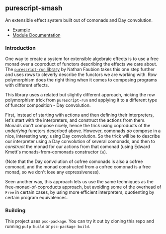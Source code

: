 ## purescript-smash

An extensible effect system built out of comonads and Day convolution.

- [Example](test/Main.purs)
- [Module Documentation](generated-docs/Data/Smash.md)

### Introduction

One way to create a system for extensible algebraic effects is to use a free monad
over a coproduct of functors describing the effects we care about. The [`purescript-run` library](https://github.com/natefaubion/purescript-run) by Nathan Faubion takes this one step further and uses rows to cleverly describe the functors we are working with. Row polymorphism does the right thing when it comes to composing programs with different effects.

This library uses a related but slightly different approach, nicking the row polymorphism trick from `purescript-run` and applying it to a different type of functor composition - Day convolution.

First, instead of starting with actions and then defining their interpreters, let's start with the interpreters, and construct the actions from them. Monads don't compose nicely, hence the trick using coproducts of the _underlying_ functors described above. However, comonads _do_ compose in a nice, interesting way, using Day convolution. So the trick will be to describe our interpreter using a Day convolution of several comonads, and then to _construct_ the monad for our actions from that comonad (using Edward Kmett's monads-from-comonads constructor `Co`).

(Note that the Day convolution of cofree comonads is also a cofree comonad, and the monad constructed from a cofree comonad is a free monad, so we don't lose any expressiveness).

Seen another way, this approach lets us use the same techniques as the free-monad-of-coproducts approach, but avoiding some of the overhead of `Free` in certain cases, by using more efficient interpreters, quotienting by certain program equivalences.

### Building

This project uses `psc-package`. You can try it out by cloning this repo and running
`pulp build` or `psc-package build`.
